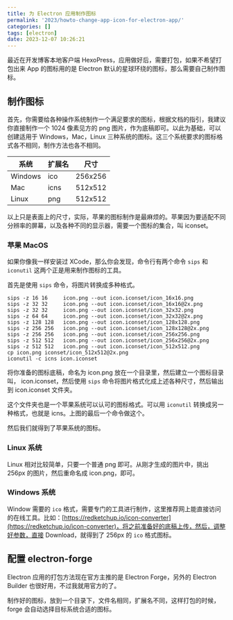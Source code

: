 ```yaml
---
title: 为 Electron 应用制作图标
permalink: '2023/howto-change-app-icon-for-electron-app/'
categories: []
tags: [electron]
date: 2023-12-07 10:26:21
---
```

最近在开发博客本地客户端 HexoPress，应用做好后，需要打包，如果不希望打包出来 App 的图标用的是 Electron 默认的星球环绕的图标，那么需要自己制作图标。

<!--more-->

## 制作图标

首先，你需要给各种操作系统制作一个满足要求的图标，根据文档的指引，我建议你直接制作一个 1024 像素见方的 png 图片，作为底稿即可。以此为基础，可以创建适用于 Windows，Mac，Linux 三种系统的图标。这三个系统要求的图标格式各不相同，制作方法也各不相同。

| 系统 | 扩展名 | 尺寸 |
| - | - | - |
| Windows |   ico   | 256x256 |
| Mac     |   icns  | 512x512 |
| Linux   |   png   | 512x512 |

以上只是表面上的尺寸，实际，苹果的图标制作是最麻烦的。苹果因为要适配不同分辨率的屏幕，以及各种不同的显示器，需要一个图标的集合，叫 iconset。

### 苹果 MacOS

如果你像我一样安装过 XCode，那么你会发现，命令行有两个命令 `sips` 和 `iconutil` 这两个正是用来制作图标的工具。

首先是使用 `sips` 命令，将图片转换成多种格式。

```shell
sips -z 16 16     icon.png --out icon.iconset/icon_16x16.png
sips -z 32 32     icon.png --out icon.iconset/icon_16x16@2x.png
sips -z 32 32     icon.png --out icon.iconset/icon_32x32.png
sips -z 64 64     icon.png --out icon.iconset/icon_32x32@2x.png
sips -z 128 128   icon.png --out icon.iconset/icon_128x128.png
sips -z 256 256   icon.png --out icon.iconset/icon_128x128@2x.png
sips -z 256 256   icon.png --out icon.iconset/icon_256x256.png
sips -z 512 512   icon.png --out icon.iconset/icon_256x256@2x.png
sips -z 512 512   icon.png --out icon.iconset/icon_512x512.png
cp icon.png iconset/icon_512x512@2x.png
iconutil -c icns icon.iconset
```

将你准备的图标底稿，命名为 icon.png 放在一个目录里，然后建立一个图标目录叫， icon.iconset，然后使用 `sips` 命令将图片格式化成上述各种尺寸，然后输出到 icon.iconset 文件夹。

这个文件夹也是一个苹果系统可以认可的图标格式。可以用 `iconutil` 转换成另一种格式，也就是 icns。上图的最后一个命令做这个。

然后我们就得到了苹果系统的图标。

### Linux 系统

Linux 相对比较简单，只要一个普通 png 即可。从刚才生成的图片中，挑出 256px 的图片，然后重命名成 icon.png，即可。

### Windows 系统

Window 需要的 `ico` 格式，需要专门的工具进行制作，这里推荐网上能直接访问的在线工具。比如：[https://redketchup.io/icon-converter](https://redketchup.io/icon-converter)，将之前准备好的底稿上传，然后，调整好参数，直接 Download，就得到了 256px 的 `ico` 格式图标。

## 配置 electron-forge

Electron 应用的打包方法现在官方主推的是 Electron Forge，另外的 Electron Builder 也很好用，不过我就用官方的了。

制作好的图标，放到一个目录下，文件名相同，扩展名不同，这样打包的时候，forge 会自动选择目标系统合适的图标。

